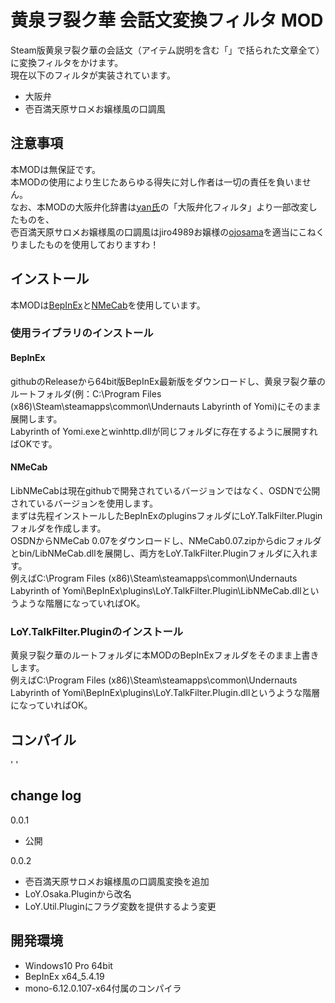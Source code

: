 # 黄泉ヲ裂ク華 会話文変換フィルタ MOD

Steam版黄泉ヲ裂ク華の会話文（アイテム説明を含む「」で括られた文章全て）に変換フィルタをかけます。<br>
現在以下のフィルタが実装されています。<br>
- 大阪弁
- 壱百満天原サロメお嬢様風の口調風

## 注意事項

本MODは無保証です。<br>
本MODの使用により生じたあらゆる得失に対し作者は一切の責任を負いません。<br>
なお、本MODの大阪弁化辞書は[yan氏](http://www.yansite.jp/index.html)の「大阪弁化フィルタ」より一部改変したものを、<br>
壱百満天原サロメお嬢様風の口調風はjiro4989お嬢様の[ojosama](https://github.com/jiro4989/ojosama)を適当にこねくりましたものを使用しておりますわ！

## インストール

本MODは[BepInEx](https://github.com/BepInEx/BepInEx)と[NMeCab](https://ja.osdn.net/projects/nmecab/)を使用しています。

### 使用ライブラリのインストール

#### BepInEx

githubのReleaseから64bit版BepInEx最新版をダウンロードし、黄泉ヲ裂ク華のルートフォルダ(例：C:\Program Files (x86)\Steam\steamapps\common\Undernauts Labyrinth of Yomi\)にそのまま展開します。<br>
Labyrinth of Yomi.exeとwinhttp.dllが同じフォルダに存在するように展開すればOKです。

#### NMeCab

LibNMeCabは現在githubで開発されているバージョンではなく、OSDNで公開されているバージョンを使用します。<br>
まずは先程インストールしたBepInExのpluginsフォルダにLoY.TalkFilter.Pluginフォルダを作成します。<br>
OSDNからNMeCab 0.07をダウンロードし、NMeCab0.07.zipからdicフォルダとbin/LibNMeCab.dllを展開し、両方をLoY.TalkFilter.Pluginフォルダに入れます。<br>
例えばC:\Program Files (x86)\Steam\steamapps\common\Undernauts Labyrinth of Yomi\BepInEx\plugins\LoY.TalkFilter.Plugin\LibNMeCab.dllというような階層になっていればOK。

### LoY.TalkFilter.Pluginのインストール

黄泉ヲ裂ク華のルートフォルダに本MODのBepInExフォルダをそのまま上書きします。<br>
例えばC:\Program Files (x86)\Steam\steamapps\common\Undernauts Labyrinth of Yomi\BepInEx\plugins\LoY.TalkFilter.Plugin.dllというような階層になっていればOK。

## コンパイル

'  '

## change log

0.0.1
- 公開

0.0.2
- 壱百満天原サロメお嬢様風の口調風変換を追加
- LoY.Osaka.Pluginから改名
- LoY.Util.Pluginにフラグ変数を提供するよう変更


## 開発環境

- Windows10 Pro 64bit
- BepInEx x64_5.4.19
- mono-6.12.0.107-x64付属のコンパイラ
